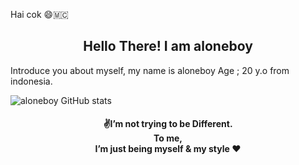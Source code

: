 
Hai cok 😄🇲🇨

<h2 align="center">Hello There! I am aloneboy</h2>

Introduce you about myself, 
my name is aloneboy 
Age ; 20 y.o 
from  indonesia.

![aloneboy GitHub stats](https://github-readme-stats.vercel.app/api?username=aloneboy&show_icons=true&theme=radical)

<h4 align="center">✌️I’m not trying to be Different.<br> To me,<br> I’m just being myself & my style ♥️</h4>
  
                                  

 
